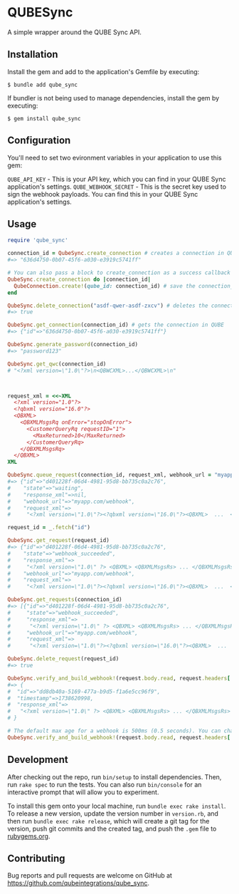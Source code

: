 # QUBESync

A simple wrapper around the QUBE Sync API.

## Installation

Install the gem and add to the application's Gemfile by executing:

    $ bundle add qube_sync

If bundler is not being used to manage dependencies, install the gem by executing:

    $ gem install qube_sync

## Configuration

You'll need to set two evironment variables in your application to use this gem:

`QUBE_API_KEY` - This is your API key, which you can find in your QUBE Sync application's settings.
`QUBE_WEBHOOK_SECRET` - This is the secret key used to sign the webhook payloads. You can find this in your QUBE Sync application's settings.

## Usage

```ruby
require 'qube_sync'

connection_id = QubeSync.create_connection # creates a connection in QUBE on behalf of your user
#=> "636d4750-0b07-45f6-a030-e3919c5741ff"

# You can also pass a block to create_connection as a success callback
QubeSync.create_connection do |connection_id|
  QubeConnection.create!(qube_id: connection_id) # save the connection_id to your database
end

QubeSync.delete_connection("asdf-qwer-asdf-zxcv") # deletes the connection in QUBE
#=> true

QubeSync.get_connection(connection_id) # gets the connection in QUBE
#=> {"id"=>"636d4750-0b07-45f6-a030-e3919c5741ff"}

QubeSync.generate_password(connection_id)
#=> "password123"

QubeSync.get_qwc(connection_id)
# "<?xml version=\"1.0\"?>\n<QBWCXML>...</QBWCXML>\n"



request_xml = <<~XML
  <?xml version="1.0"?>
  <?qbxml version="16.0"?>
  <QBXML>
    <QBXMLMsgsRq onError="stopOnError">
      <CustomerQueryRq requestID="1">
        <MaxReturned>10</MaxReturned>
      </CustomerQueryRq>
    </QBXMLMsgsRq>
  </QBXML>
XML

QubeSync.queue_request(connection_id, request_xml, webhook_url = "myapp.com/webhook")
#=> {"id"=>"d401228f-06d4-4981-95d8-bb735c0a2c76",
#    "state"=>"waiting",
#    "response_xml"=>nil,
#    "webhook_url"=>"myapp.com/webhook",
#    "request_xml"=>
#     "<?xml version=\"1.0\"?><?qbxml version=\"16.0\"?><QBXML>  ...  </QBXMLMsgsRq></QBXML>"}}

request_id = _.fetch("id")

QubeSync.get_request(request_id)
#=> {"id"=>"d401228f-06d4-4981-95d8-bb735c0a2c76",
#    "state"=>"webhook_succeeded",
#    "response_xml"=>
#     "<?xml version=\"1.0\" ?> <QBXML> <QBXMLMsgsRs> ... </QBXMLMsgsRs> </QBXML>",
#    "webhook_url"=>"myapp.com/webhook",
#    "request_xml"=>
#     "<?xml version=\"1.0\"?><?qbxml version=\"16.0\"?><QBXML>  ...  </QBXMLMsgsRq></QBXML>"}}

QubeSync.get_requests(connection_id)
#=> [{"id"=>"d401228f-06d4-4981-95d8-bb735c0a2c76",
#     "state"=>"webhook_succeeded",
#     "response_xml"=>
#      "<?xml version=\"1.0\" ?> <QBXML> <QBXMLMsgsRs> ... </QBXMLMsgsRs> </QBXML>",
#     "webhook_url"=>"myapp.com/webhook",
#     "request_xml"=>
#      "<?xml version=\"1.0\"?><?qbxml version=\"16.0\"?><QBXML>  ...  </QBXMLMsgsRq></QBXML>"}]

QubeSync.delete_request(request_id)
#=> true

QubeSync.verify_and_build_webhook!(request.body.read, request.headers['X-Qube-Signature'])
#=> {
#  "id"=>"dd8db40a-5169-477a-b9d5-f1a6e5cc96f9",
#  "timestamp"=>1738620998,
#  "response_xml"=>
#   "<?xml version=\"1.0\" ?> <QBXML> <QBXMLMsgsRs> ... </QBXMLMsgsRs> </QBXML>" 
# }

# The default max age for a webhook is 500ms (0.5 seconds). You can change this by passing a max_age option:
QubeSync.verify_and_build_webhook!(request.body.read, request.headers['X-Qube-Signature'], max_age: 1_000)
```

## Development

After checking out the repo, run `bin/setup` to install dependencies. Then, run `rake spec` to run the tests. You can also run `bin/console` for an interactive prompt that will allow you to experiment.

To install this gem onto your local machine, run `bundle exec rake install`. To release a new version, update the version number in `version.rb`, and then run `bundle exec rake release`, which will create a git tag for the version, push git commits and the created tag, and push the `.gem` file to [rubygems.org](https://rubygems.org).

## Contributing

Bug reports and pull requests are welcome on GitHub at https://github.com/qubeintegrations/qube_sync.
